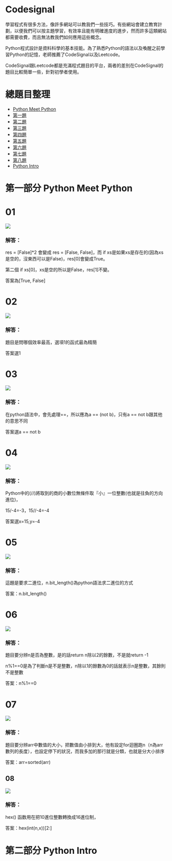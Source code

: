 # Codesignal
學習程式有很多方法，像許多網站可以教我們一些技巧。有些網站會建立教育計劃，以便我們可以按主題學習，有效率且能有明確進度的進步，然而許多這類網站都需要收費，而且無法教我們如何應用這些概念。

Python程式設計是資料科學的基本技能。為了熟悉Python的語法以及喚醒之前學習Python的記憶，老師推薦了CodeSignal以及Leetcode。

CodeSignal跟Leetcode都是充滿程式題目的平台，兩者的差別在CodeSignal的題目比較簡單一些，針對初學者使用。

# 總題目整理
- [Python Meet Python](#第一部分-Python-Meet-Python)
- [第一題](#01)
- [第二題](#02)
- [第三題](#03)
- [第四題](#04)
- [第五題](#05)
- [第六題](#06)
- [第七題](#07)
- [第八題](#08)
- [Python Intro](#第二部分-Python-Intro)

# 第一部分 Python Meet Python

# 01
![](/image/01.png)

### 解答：
res = [False]*2 會變成 res = [False, False]，而 if xs是如果xs是存在的(因為xs是空的，沒東西可以是False)，res[0]會變成True。

第二個 if xs[0]，xs是空的所以是False，res[1]不變。

答案為[True, False]

# 02

![](/image/02.png)

### 解答：
題目是問哪個效率最高，選項1的函式最為精簡

答案選1

# 03

![](/image/03.png)

### 解答：
在python語法中，會先處理==，所以應為a == (not b)，只有a == not b跟其他的意思不同

答案選a == not b

# 04

![](/image/04.png)

### 解答：
Python中的(//)將取到的商的小數位無條件取『小』一位整數(也就是往負的方向進位)，

15/-4=-3，15//-4=-4

答案選x=15,y=-4

# 05

![](/image/05.png)

### 解答：
這題是要求二進位，n.bit_length()為python語法求二進位的方式

答案：n.bit_length()

# 06

![](/image/06.png)

### 解答：
題目要分辨n是否為整數，是的話return n除以2的餘數，不是就return -1

n%1==0是為了判斷n是不是整數，n除以1的餘數為0的話就表示n是整數，其餘則不是整數

答案：n%1==0

# 07

![](/image/07.png)

### 解答：
題目要分辨arr中數值的大小，把數值由小排到大，他有設定for迴圈跑n（n為arr數列的長度），也設定停下的狀況，而我多加的那行就是分類，也就是分大小排序

答案：arr=sorted(arr)

## 08

![](/image/08.png)

### 解答：
hex() 函数用在把10進位整數轉換成16進位制，

答案：hex(int(n,x))[2:]

# 第二部分 Python Intro
